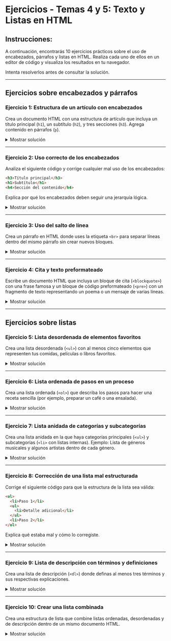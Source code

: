 # **Ejercicios - Temas 4 y 5: Texto y Listas en HTML**

## **Instrucciones:**

A continuación, encontrarás 10 ejercicios prácticos sobre el uso de encabezados, párrafos y listas en HTML. Realiza cada uno de ellos en un editor de código y visualiza los resultados en tu navegador.

Intenta resolverlos antes de consultar la solución.

---

## **Ejercicios sobre encabezados y párrafos**

### **Ejercicio 1: Estructura de un artículo con encabezados**

Crea un documento HTML con una estructura de artículo que incluya un título principal (`h1`), un subtítulo (`h2`), y tres secciones (`h3`). Agrega contenido en párrafos (`p`).

<details><summary>Mostrar solución</summary>

```html
<h1>Título del Artículo</h1>
<h2>Subtítulo del Artículo</h2>

<h3>Primera Sección</h3>
<p>Contenido de la primera sección.</p>

<h3>Segunda Sección</h3>
<p>Contenido de la segunda sección.</p>

<h3>Tercera Sección</h3>
<p>Contenido de la tercera sección.</p>
```

</details>

---

### **Ejercicio 2: Uso correcto de los encabezados**

Analiza el siguiente código y corrige cualquier mal uso de los encabezados:

```html
<h3>Título principal</h3>
<h1>Subtítulo</h1>
<h4>Sección del contenido</h4>
```

Explica por qué los encabezados deben seguir una jerarquía lógica.

<details><summary>Mostrar solución</summary>

**Corrección:**

```html
<h1>Título principal</h1>
<h2>Subtítulo</h2>
<h3>Sección del contenido</h3>
```

**Explicación:** Los encabezados deben seguir una jerarquía lógica, empezando desde `<h1>`, seguido por `<h2>`, `<h3>`, etc. No se debe usar un `<h3>` como título principal, ni un `<h1>` como subtítulo.

</details>

---

### **Ejercicio 3: Uso del salto de línea**

Crea un párrafo en HTML donde uses la etiqueta `<br>` para separar líneas dentro del mismo párrafo sin crear nuevos bloques.

<details><summary>Mostrar solución</summary>

```html
<p>
  Esta es la primera línea.<br />
  Esta es la segunda línea.<br />
  Y esta es la tercera línea.
</p>
```

</details>

---

### **Ejercicio 4: Cita y texto preformateado**

Escribe un documento HTML que incluya un bloque de cita (`<blockquote>`) con una frase famosa y un bloque de código preformateado (`<pre>`) con un fragmento de texto representando un poema o un mensaje de varias líneas.

<details><summary>Mostrar solución</summary>

```html
<blockquote>
  "La educación es el arma más poderosa que puedes usar para cambiar el mundo."
  - Nelson Mandela
</blockquote>

<pre>
Rosas son rojas,
Violetas son azules,
El código es hermoso,
Y tú también.
</pre>
```

</details>

---

## **Ejercicios sobre listas**

### **Ejercicio 5: Lista desordenada de elementos favoritos**

Crea una lista desordenada (`<ul>`) con al menos cinco elementos que representen tus comidas, películas o libros favoritos.

<details><summary>Mostrar solución</summary>

```html
<ul>
  <li>El Señor de los Anillos</li>
  <li>Star Wars</li>
  <li>Harry Potter</li>
</ul>
```

</details>

---

### **Ejercicio 6: Lista ordenada de pasos en un proceso**

Crea una lista ordenada (`<ol>`) que describa los pasos para hacer una receta sencilla (por ejemplo, preparar un café o una ensalada).

<details><summary>Mostrar solución</summary>

```html
<ol>
  <li>Hervir agua.</li>
  <li>Agregar café molido.</li>
  <li>Esperar 5 minutos.</li>
  <li>Colar el café.</li>
  <li>Servir y disfrutar.</li>
</ol>
```

</details>

---

### **Ejercicio 7: Lista anidada de categorías y subcategorías**

Crea una lista anidada en la que haya categorías principales (`<ul>`) y subcategorías (`<li>` con listas internas).
Ejemplo: Lista de géneros musicales y algunos artistas dentro de cada género.

<details><summary>Mostrar solución</summary>

```html
<ul>
  <li>
    Rock
    <ul>
      <li>Queen</li>
      <li>The Beatles</li>
    </ul>
  </li>
  <li>
    Pop
    <ul>
      <li>Taylor Swift</li>
      <li>Ed Sheeran</li>
    </ul>
  </li>
</ul>
```

</details>

---

### **Ejercicio 8: Corrección de una lista mal estructurada**

Corrige el siguiente código para que la estructura de la lista sea válida:

```html
<ol>
  <li>Paso 1</li>
  <ul>
    <li>Detalle adicional</li>
  </ul>
  <li>Paso 2</li>
</ol>
```

Explica qué estaba mal y cómo lo corregiste.

<details><summary>Mostrar solución</summary>

**Corrección:**

```html
<ol>
  <li>
    Paso 1
    <ul>
      <li>Detalle adicional</li>
    </ul>
  </li>
  <li>Paso 2</li>
</ol>
```

**Explicación:** Las listas deben seguir una estructura adecuada, evitando que una `<ul>` esté directamente dentro de un `<ol>` sin estar dentro de un `<li>`.

</details>

---

### **Ejercicio 9: Lista de descripción con términos y definiciones**

Crea una lista de descripción (`<dl>`) donde definas al menos tres términos y sus respectivas explicaciones.

<details><summary>Mostrar solución</summary>

```html
<dl>
  <dt>HTML</dt>
  <dd>Lenguaje de marcado para la creación de páginas web.</dd>

  <dt>CSS</dt>
  <dd>Lenguaje de estilos para dar formato a las páginas web.</dd>

  <dt>JavaScript</dt>
  <dd>Lenguaje de programación para la interactividad en la web.</dd>
</dl>
```

</details>

---

### **Ejercicio 10: Crear una lista combinada**

Crea una estructura de lista que combine listas ordenadas, desordenadas y de descripción dentro de un mismo documento HTML.

<details><summary>Mostrar solución</summary>

```html
<ul>
  <li>
    Lenguajes de Programación
    <ol>
      <li>Python</li>
      <li>JavaScript</li>
      <li>Java</li>
    </ol>
  </li>
  <li>
    Frameworks y Librerías
    <ul>
      <li>React</li>
      <li>Angular</li>
      <li>Vue</li>
    </ul>
  </li>
  <li>
    Términos Claves
    <dl>
      <dt>API</dt>
      <dd>Interfaz de programación de aplicaciones.</dd>
      <dt>DOM</dt>
      <dd>Modelo de objetos del documento.</dd>
    </dl>
  </li>
</ul>
```

</details>
